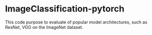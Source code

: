 # ImageClassification-pytorch
This code purpose to evaluate of popular model architectures, such as ResNet, VGG on the ImageNet dataset.
